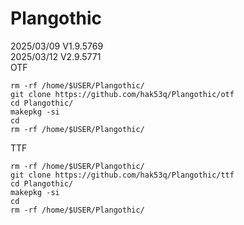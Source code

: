 # Plangothic
2025/03/09 V1.9.5769\
2025/03/12 V2.9.5771\
OTF
```=
rm -rf /home/$USER/Plangothic/
git clone https://github.com/hak53q/Plangothic/otf
cd Plangothic/
makepkg -si
cd
rm -rf /home/$USER/Plangothic/
```
TTF
```=
rm -rf /home/$USER/Plangothic/
git clone https://github.com/hak53q/Plangothic/ttf
cd Plangothic/
makepkg -si
cd
rm -rf /home/$USER/Plangothic/
```
